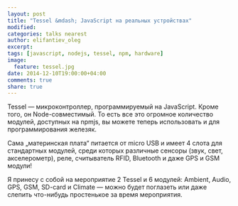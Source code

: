 ```yaml
---
layout: post
title: "Tessel &mdash; JavaScript на реальных устройствах"
modified:
categories: talks nearest
author: elifantiev_oleg
excerpt:
tags: [javascript, nodejs, tessel, npm, hardware]
image:
  feature: tessel.jpg
date: 2014-12-10T19:00:00+04:00
comments: true
share: true
---
```


Tessel &mdash; микроконтроллер, программируемый на JavaScript. Кроме того, он Node-совместимый.
То есть все это огромное количество модулей, доступных на npmjs, вы можете теперь использовать и для
программирования железяк.

Сама &#8222;материнская плата&#8220; питается от micro USB и имеет 4 слота для стандартных модулей, среди которых различные сенсоры
(звук, свет, акселерометр), реле, считыватель RFID, Bluetooth и даже GPS и GSM модули!

Я принесу с собой на мероприятие 2 Tessel и 6 модулей: Ambient, Audio, GPS, GSM, SD-card и Climate &mdash;
можно будет поглазеть или даже слепить что-нибудь простенькое за время мероприятия.
